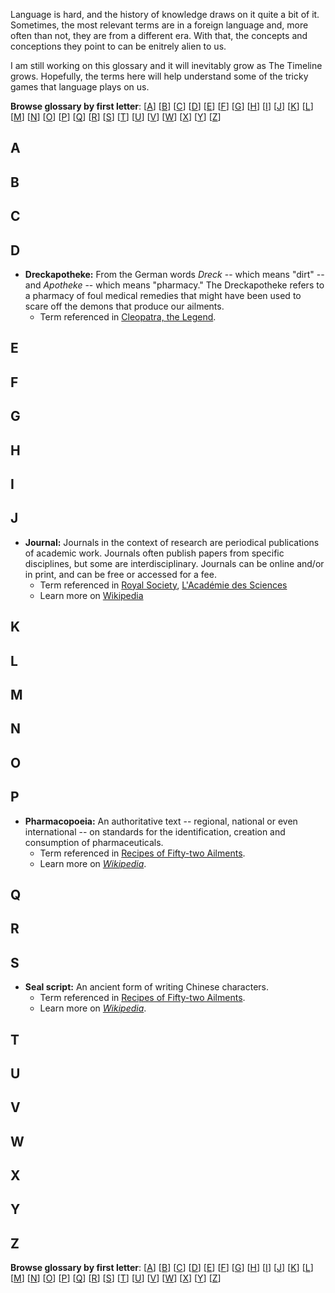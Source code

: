 Language is hard, and the history of knowledge draws on it quite a bit of it. Sometimes, the most relevant terms are in a foreign language and, more often than not, they are from a different era. With that, the concepts and conceptions they point to can be enitrely alien to us.

I am still working on this glossary and it will inevitably grow as The Timeline grows. Hopefully, the terms here will help understand some of the tricky games that language plays on us.

**Browse glossary by first letter**:
[[A](https://github.com/Ismael-KG/A-History-of-Research-Ethics/blob/fdd8a83f378b998c2c2e070ca4693ee6998b6ce6/A%20Glossary.md/#A)]
[[B](https://github.com/Ismael-KG/A-History-of-Research-Ethics/blob/fdd8a83f378b998c2c2e070ca4693ee6998b6ce6/A%20Glossary.md/#B)]
[[C](https://github.com/Ismael-KG/A-History-of-Research-Ethics/blob/fdd8a83f378b998c2c2e070ca4693ee6998b6ce6/A%20Glossary.md/#C)]
[[D](https://github.com/Ismael-KG/A-History-of-Research-Ethics/blob/fdd8a83f378b998c2c2e070ca4693ee6998b6ce6/A%20Glossary.md/#D)]
[[E](https://github.com/Ismael-KG/A-History-of-Research-Ethics/blob/fdd8a83f378b998c2c2e070ca4693ee6998b6ce6/A%20Glossary.md/#E)]
[[F](https://github.com/Ismael-KG/A-History-of-Research-Ethics/blob/fdd8a83f378b998c2c2e070ca4693ee6998b6ce6/A%20Glossary.md/#F)]
[[G](https://github.com/Ismael-KG/A-History-of-Research-Ethics/blob/fdd8a83f378b998c2c2e070ca4693ee6998b6ce6/A%20Glossary.md/#G)]
[[H](https://github.com/Ismael-KG/A-History-of-Research-Ethics/blob/fdd8a83f378b998c2c2e070ca4693ee6998b6ce6/A%20Glossary.md/#H)]
[[I](https://github.com/Ismael-KG/A-History-of-Research-Ethics/blob/fdd8a83f378b998c2c2e070ca4693ee6998b6ce6/A%20Glossary.md/#I)]
[[J](https://github.com/Ismael-KG/A-History-of-Research-Ethics/blob/fdd8a83f378b998c2c2e070ca4693ee6998b6ce6/A%20Glossary.md/#J)]
[[K](https://github.com/Ismael-KG/A-History-of-Research-Ethics/blob/fdd8a83f378b998c2c2e070ca4693ee6998b6ce6/A%20Glossary.md/#K)]
[[L](https://github.com/Ismael-KG/A-History-of-Research-Ethics/blob/fdd8a83f378b998c2c2e070ca4693ee6998b6ce6/A%20Glossary.md/#L)]
[[M](https://github.com/Ismael-KG/A-History-of-Research-Ethics/blob/fdd8a83f378b998c2c2e070ca4693ee6998b6ce6/A%20Glossary.md/#M)]
[[N](https://github.com/Ismael-KG/A-History-of-Research-Ethics/blob/fdd8a83f378b998c2c2e070ca4693ee6998b6ce6/A%20Glossary.md/#N)]
[[O](https://github.com/Ismael-KG/A-History-of-Research-Ethics/blob/fdd8a83f378b998c2c2e070ca4693ee6998b6ce6/A%20Glossary.md/#O)]
[[P](https://github.com/Ismael-KG/A-History-of-Research-Ethics/blob/fdd8a83f378b998c2c2e070ca4693ee6998b6ce6/A%20Glossary.md/#P)]
[[Q](https://github.com/Ismael-KG/A-History-of-Research-Ethics/blob/fdd8a83f378b998c2c2e070ca4693ee6998b6ce6/A%20Glossary.md/#Q)]
[[R](https://github.com/Ismael-KG/A-History-of-Research-Ethics/blob/fdd8a83f378b998c2c2e070ca4693ee6998b6ce6/A%20Glossary.md/#R)]
[[S](https://github.com/Ismael-KG/A-History-of-Research-Ethics/blob/fdd8a83f378b998c2c2e070ca4693ee6998b6ce6/A%20Glossary.md/#S)]
[[T](https://github.com/Ismael-KG/A-History-of-Research-Ethics/blob/fdd8a83f378b998c2c2e070ca4693ee6998b6ce6/A%20Glossary.md/#T)]
[[U](https://github.com/Ismael-KG/A-History-of-Research-Ethics/blob/fdd8a83f378b998c2c2e070ca4693ee6998b6ce6/A%20Glossary.md/#U)]
[[V](https://github.com/Ismael-KG/A-History-of-Research-Ethics/blob/fdd8a83f378b998c2c2e070ca4693ee6998b6ce6/A%20Glossary.md/#V)]
[[W](https://github.com/Ismael-KG/A-History-of-Research-Ethics/blob/fdd8a83f378b998c2c2e070ca4693ee6998b6ce6/A%20Glossary.md/#W)]
[[X](https://github.com/Ismael-KG/A-History-of-Research-Ethics/blob/fdd8a83f378b998c2c2e070ca4693ee6998b6ce6/A%20Glossary.md/#X)]
[[Y](https://github.com/Ismael-KG/A-History-of-Research-Ethics/blob/fdd8a83f378b998c2c2e070ca4693ee6998b6ce6/A%20Glossary.md/#Y)]
[[Z](https://github.com/Ismael-KG/A-History-of-Research-Ethics/blob/fdd8a83f378b998c2c2e070ca4693ee6998b6ce6/A%20Glossary.md/#Z)]

## A

## B

## C

## D
* **Dreckapotheke:** From the German words *Dreck* -- which means "dirt" -- and *Apotheke* -- which means "pharmacy." The Dreckapotheke refers to a pharmacy of foul medical remedies that might have been used to scare off the demons that produce our ailments.
  * Term referenced in [Cleopatra, the Legend](https://github.com/Ismael-KG/A-History-of-Research-Ethics/blob/99c0e3f138f844a1201c8214bef2cd7f0f208364/Stories/Cleopatra,%20the%20Legend.md).

## E

## F

## G

## H

## I

## J
* **Journal:** Journals in the context of research are periodical publications of academic work. Journals often publish papers from specific disciplines, but some are interdisciplinary. Journals can be online and/or in print, and can be free or accessed for a fee.
  * Term referenced in [Royal Society](https://github.com/Ismael-KG/A-History-of-Research-Ethics/blob/1e08c292cec9070194613f7f12b17cfbfb1988f9/Published%20but%20needs%20improving/CE%201660%20Royal%20Society.md), [L'Académie des Sciences](https://github.com/Ismael-KG/A-History-of-Research-Ethics/blob/1e08c292cec9070194613f7f12b17cfbfb1988f9/Published%20but%20needs%20improving/CE%201666%20L'Acad%C3%A9mie%20des%20Sciences.md)
  * Learn more on [Wikipedia](https://en.wikipedia.org/wiki/Academic_journal)

## K

## L

## M

## N

## O

## P
* **Pharmacopoeia:** An authoritative text -- regional, national or even international -- on standards for the identification, creation and consumption of pharmaceuticals.
  * Term referenced in [Recipes of Fifty-two Ailments]().
  * Learn more on *[Wikipedia](https://en.wikipedia.org/wiki/Pharmacopoeia)*.
 
## Q

## R

## S
* **Seal script:** An ancient form of writing Chinese characters. 
  * Term referenced in [Recipes of Fifty-two Ailments]().
  * Learn more on *[Wikipedia](https://en.wikipedia.org/wiki/Seal_script)*.

## T

## U

## V

## W

## X

## Y

## Z

**Browse glossary by first letter**:
[[A](https://github.com/Ismael-KG/A-History-of-Research-Ethics/blob/fdd8a83f378b998c2c2e070ca4693ee6998b6ce6/A%20Glossary.md/#A)]
[[B](https://github.com/Ismael-KG/A-History-of-Research-Ethics/blob/fdd8a83f378b998c2c2e070ca4693ee6998b6ce6/A%20Glossary.md/#B)]
[[C](https://github.com/Ismael-KG/A-History-of-Research-Ethics/blob/fdd8a83f378b998c2c2e070ca4693ee6998b6ce6/A%20Glossary.md/#C)]
[[D](https://github.com/Ismael-KG/A-History-of-Research-Ethics/blob/fdd8a83f378b998c2c2e070ca4693ee6998b6ce6/A%20Glossary.md/#D)]
[[E](https://github.com/Ismael-KG/A-History-of-Research-Ethics/blob/fdd8a83f378b998c2c2e070ca4693ee6998b6ce6/A%20Glossary.md/#E)]
[[F](https://github.com/Ismael-KG/A-History-of-Research-Ethics/blob/fdd8a83f378b998c2c2e070ca4693ee6998b6ce6/A%20Glossary.md/#F)]
[[G](https://github.com/Ismael-KG/A-History-of-Research-Ethics/blob/fdd8a83f378b998c2c2e070ca4693ee6998b6ce6/A%20Glossary.md/#G)]
[[H](https://github.com/Ismael-KG/A-History-of-Research-Ethics/blob/fdd8a83f378b998c2c2e070ca4693ee6998b6ce6/A%20Glossary.md/#H)]
[[I](https://github.com/Ismael-KG/A-History-of-Research-Ethics/blob/fdd8a83f378b998c2c2e070ca4693ee6998b6ce6/A%20Glossary.md/#I)]
[[J](https://github.com/Ismael-KG/A-History-of-Research-Ethics/blob/fdd8a83f378b998c2c2e070ca4693ee6998b6ce6/A%20Glossary.md/#J)]
[[K](https://github.com/Ismael-KG/A-History-of-Research-Ethics/blob/fdd8a83f378b998c2c2e070ca4693ee6998b6ce6/A%20Glossary.md/#K)]
[[L](https://github.com/Ismael-KG/A-History-of-Research-Ethics/blob/fdd8a83f378b998c2c2e070ca4693ee6998b6ce6/A%20Glossary.md/#L)]
[[M](https://github.com/Ismael-KG/A-History-of-Research-Ethics/blob/fdd8a83f378b998c2c2e070ca4693ee6998b6ce6/A%20Glossary.md/#M)]
[[N](https://github.com/Ismael-KG/A-History-of-Research-Ethics/blob/fdd8a83f378b998c2c2e070ca4693ee6998b6ce6/A%20Glossary.md/#N)]
[[O](https://github.com/Ismael-KG/A-History-of-Research-Ethics/blob/fdd8a83f378b998c2c2e070ca4693ee6998b6ce6/A%20Glossary.md/#O)]
[[P](https://github.com/Ismael-KG/A-History-of-Research-Ethics/blob/fdd8a83f378b998c2c2e070ca4693ee6998b6ce6/A%20Glossary.md/#P)]
[[Q](https://github.com/Ismael-KG/A-History-of-Research-Ethics/blob/fdd8a83f378b998c2c2e070ca4693ee6998b6ce6/A%20Glossary.md/#Q)]
[[R](https://github.com/Ismael-KG/A-History-of-Research-Ethics/blob/fdd8a83f378b998c2c2e070ca4693ee6998b6ce6/A%20Glossary.md/#R)]
[[S](https://github.com/Ismael-KG/A-History-of-Research-Ethics/blob/fdd8a83f378b998c2c2e070ca4693ee6998b6ce6/A%20Glossary.md/#S)]
[[T](https://github.com/Ismael-KG/A-History-of-Research-Ethics/blob/fdd8a83f378b998c2c2e070ca4693ee6998b6ce6/A%20Glossary.md/#T)]
[[U](https://github.com/Ismael-KG/A-History-of-Research-Ethics/blob/fdd8a83f378b998c2c2e070ca4693ee6998b6ce6/A%20Glossary.md/#U)]
[[V](https://github.com/Ismael-KG/A-History-of-Research-Ethics/blob/fdd8a83f378b998c2c2e070ca4693ee6998b6ce6/A%20Glossary.md/#V)]
[[W](https://github.com/Ismael-KG/A-History-of-Research-Ethics/blob/fdd8a83f378b998c2c2e070ca4693ee6998b6ce6/A%20Glossary.md/#W)]
[[X](https://github.com/Ismael-KG/A-History-of-Research-Ethics/blob/fdd8a83f378b998c2c2e070ca4693ee6998b6ce6/A%20Glossary.md/#X)]
[[Y](https://github.com/Ismael-KG/A-History-of-Research-Ethics/blob/fdd8a83f378b998c2c2e070ca4693ee6998b6ce6/A%20Glossary.md/#Y)]
[[Z](https://github.com/Ismael-KG/A-History-of-Research-Ethics/blob/fdd8a83f378b998c2c2e070ca4693ee6998b6ce6/A%20Glossary.md/#Z)]

